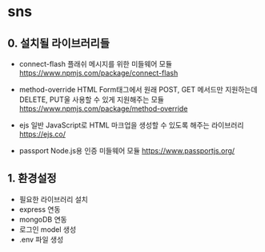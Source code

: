 # sns

## 0. 설치될 라이브러리들
- connect-flash
플래쉬 메시지를 위한 미들웨어 모듈
https://www.npmjs.com/package/connect-flash

- method-override
HTML Form태그에서 원래 POST, GET 메서드만 지원하는데 DELETE, PUT울 사용할 수 있게 지원해주는 모듈
https://www.npmjs.com/package/method-override

- ejs
일반 JavaScript로 HTML 마크업을 생성할 수 있도록 해주는 라이브러리
https://ejs.co/

- passport
Node.js용 인증 미들웨어 모듈
https://www.passportjs.org/

## 1. 환경설정
- 필요한 라이브러리 설치
- express 연동
- mongoDB 연동
- 로그인 model 생성
- .env 파일 생성
